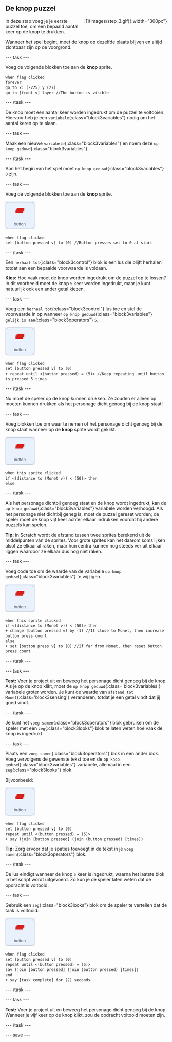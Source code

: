 ## De knop puzzel

<div style="display: flex; flex-wrap: wrap">
<div style="flex-basis: 200px; flex-grow: 1; margin-right: 15px;">
In deze stap voeg je je eerste puzzel toe, om een bepaald aantal keer op de knop te drukken.
</div>
<div>
![](images/step_3.gif){:width="300px"}
</div>
</div>

Wanneer het spel begint, moet de knop op dezelfde plaats blijven en altijd zichtbaar zijn op de voorgrond.

--- task ---

Voeg de volgende blokken toe aan de **knop** sprite.

```blocks3
when flag clicked
forever
go to x: (-225) y (27)
go to [front v] layer //The button is visible
```

--- /task ---

De knop moet een aantal keer worden ingedrukt om de puzzel te voltooien. Hiervoor heb je een `variabele`{:class="block3variables"} nodig om het aantal keren op te slaan.

--- task ---

Maak een nieuwe `variabele`{:class="block3variables"} en noem deze `op knop geduwd`{:class="block3variables"}.

--- /task ---

Aan het begin van het spel moet `op knop geduwd`{:class="block3variables"} `0` zijn.

--- task ---

Voeg de volgende blokken toe aan de **knop** sprite.

![De knop sprite.](images/button-sprite.png)

```blocks3
when flag clicked
set [button pressed v] to (0) //Button presses set to 0 at start
```

--- /task ---

Een `herhaal tot`{:class="block3control"} blok is een lus die blijft herhalen totdat aan een bepaalde voorwaarde is voldaan.

**Kies:** Hoe vaak moet de knop worden ingedrukt om de puzzel op te lossen? In dit voorbeeld moet de knop `5` keer worden ingedrukt, maar je kunt natuurlijk ook een ander getal kiezen.

--- task ---

Voeg een `herhaal tot`{:class="block3control"} lus toe en stel de voorwaarde in op wanneer `op knop geduwd`{:class="block3variables"} `gelijk is aan`{:class="block3operators"} `5`.

![De knop sprite.](images/button-sprite.png)

```blocks3
when flag clicked
set [button pressed v] to (0)
+ repeat until <(button pressed) = (5)> //Keep repeating until button is pressed 5 times
```

--- /task ---

Nu moet de speler op de knop kunnen drukken. Ze zouden er alleen op moeten kunnen drukken als het personage dicht genoeg bij de knop staat!

--- task ---

Voeg blokken toe om waar te nemen of het personage dicht genoeg bij de knop staat wanneer op de **knop** sprite wordt geklikt.

![De knop sprite.](images/button-sprite.png)

```blocks3
when this sprite clicked
if <(distance to (Monet v)) < (50)> then
else
```

--- /task ---

Als het personage dichtbij genoeg staat en de knop wordt ingedrukt, kan de `op knop geduwd`{:class="block3variables"} variabele worden verhoogd. Als het personage niet dichtbij geneg is, moet de puzzel gereset worden; de speler moet de knop vijf keer achter elkaar indrukken voordat hij andere puzzels kan spelen.

**Tip:** in Scratch wordt de afstand tussen twee sprites berekend uit de middelpunten van de sprites. Voor grote sprites kan het daarom soms lijken alsof ze elkaar al raken, maar hun centra kunnen nog steeds ver uit elkaar liggen waardoor ze elkaar dus nog niet raken.

--- task ---

Voeg code toe om de waarde van de variabele `op knop geduwd`{:class="block3variables"} te wijzigen.

![De knop sprite.](images/button-sprite.png)

```blocks3
when this sprite clicked
if <(distance to (Monet v)) < (50)> then
+ change [button pressed v] by (1) //If close to Monet, then increase button press count
else
+ set [button press v] to (0) //If far from Monet, then reset button press count
```

--- /task ---

--- task ---

**Test:** Voer je project uit en beweeg het personage dicht genoeg bij de knop. Als je op de knop klikt, moet de `op knop geduwd`{:class='block3variables'} variabele groter worden. Je kunt de waarde van `afstand tot Monet`{:class='block3sensing'} veranderen, totdat je een getal vindt dat jij goed vindt.

--- /task ---

Je kunt het `voeg samen`{:class="block3operators"} blok gebruiken om de speler met een `zeg`{:class="block3looks"} blok te laten weten hoe vaak de knop is ingedrukt.

--- task ---

Plaats een `voeg samen`{:class="block3operators"} blok in een ander blok. Voeg vervolgens de gewenste tekst toe en de `op knop geduwd`{:class="block3variables"} variabele, allemaal in een `zeg`{:class="block3looks"} blok.

Bijvoorbeeld:

![De knop sprite.](images/button-sprite.png)

```blocks3
when flag clicked
set [button pressed v] to (0)
repeat until <(button pressed) = (5)> 
+ say (join [button pressed] (join (button pressed) [times])
```

**Tip:** Zorg ervoor dat je spaties toevoegt in de tekst in je `voeg samen`{:class="block3operators"} blok.

--- /task ---

De lus eindigt wanneer de knop `5` keer is ingedrukt, waarna het laatste blok in het script wordt uitgevoerd. Zo kun je de speler laten weten dat de opdracht is voltooid.

--- task ---

Gebruik een `zeg`{:class="block3looks"} blok om de speler te vertellen dat de taak is voltooid.

![De knop sprite.](images/button-sprite.png)

```blocks3
when flag clicked
set [button pressed v] to (0)
repeat until <(button pressed) = (5)>
say (join [button pressed] (join (button pressed) [times])
end
+ say [task complete] for (2) seconds
```

--- /task ---



--- task ---

**Test:** Voer je project uit en beweeg het personage dicht genoeg bij de knop. Wanneer je vijf keer op de knop klikt, zou de opdracht voltooid moeten zijn.

--- /task ---

--- save ---

